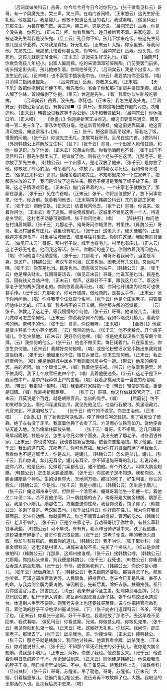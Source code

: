 <!-- { "loadSidebar": true } -->
　　〔吕洞宾做笑科云〕岳寿。你今年今月今日今时你死也。〔张千做看见科云〕哥哥。有一个风魔先生。哭三声。笑三声。在咱门首闹哩。〔正末怒云〕这先生好无礼也。他是盆儿。我是罐儿。他敢不知道岳孔目的名儿。我试看咱。〔做见科云〕兀那先生。为甚在我门首。哭三声。笑三声。这是怎说。〔吕洞宾云〕岳寿。你是个没头鬼。你死也。〔正末云〕呸。你看我悔气。连日接新官不着。来家吃饭。又被这泼先生骂我是没头鬼。〔旦上云〕孔目你不知。孩儿下学来吃饭。被这先生骂孩儿是没爷业种。又骂我是寡妇。好无礼也。〔正末云〕大嫂。你家里去。等我问他。兀那先生。我那孩儿恼着你甚么来。你骂他。〔吕洞宾云〕岳寿。没头鬼。你死也。这孩儿就是无爷业种。〔正末云〕这泼先生好无礼也。〔唱〕
　　【油葫芦】你欺负俺孩儿年纪小。出家人厮扇摇。吃的来滴滴邓邓醉陶陶。门前哭罢门前笑。街头指定街头闹。孩儿他娘引着。你骂他爷死了。〔吕洞宾云〕我是个出家人。你怎生近的我。〔正末唱〕也不索官中插状衙中告。〔带云〕我要禁持你至容易。〔唱〕只消得二指阔纸提条。
　　〔吕洞宾云〕岳寿。你敢怎么我。〔正末唱〕
　　【天下乐】敢把你拖到官司便下牢。我先教你。省会了你和那打家贼并排压定脚。祇从人解了你绦。首领每剥了你袍。〔带云〕休道是先生。〔唱〕我着你似生驴般吃顿拷。
　　〔吕洞宾云〕岳寿。没头鬼。你死也。〔正末云〕我怎生是没头鬼。〔吕洞宾云〕韩魏公新官到任。有势剑铜■〈釒算斤〉。想你这等扭曲作直的污吏。决难逃也。〔正末云〕韩魏公见我这等干办公勤。决不和我做敌对。〔吕洞宾云〕你休强口咱。〔正末唱〕
　　【金盏儿】你道是新官正决难逃。俺这旧吏富易通交。眼见得一官二吏三年了。家私休想落分毫。他这新官倚俸禄。俺这旧吏靠窠巢。他这官清司吏瘦。俺这家富小儿娇。
　　〔云〕张千。把这厮高高吊起来。等我吃了饭。慢慢的问他。〔张千云〕你这先生无礼。怎敢骂我哥哥。且吊在这门首。〔做吊科〕〔外扮韩魏公上将解放立住科〕〔吕下〕〔张千云〕哥哥。一个出家人风僧狂道。和他一般见识。放了他罢。〔正末云〕兄弟由你罢。你看他酒醒也不曾。〔张千出门不见吕科云〕那先生那里去了。是谁放了他。则有这个老头子在这里。兀那老子。是你放了那先生来。〔韩魏公云〕一个出家人。是老汉放了他来。〔张千云〕是你放了他。你敢吃了熊心豹胆。俺吊着的人。你放了。这村老汉寻死也。我和俺哥哥说去。〔做见正末科云〕哥哥。恰纔吊着的那先生。不知那里来的一个庄家老子。把那先生放的去了。我问是谁放了这先生来。那老子便道是我解了绳子放了来。哥哥。这老子情理难容也。〔正末云〕俺门首吊着的人。一个庄家老子就解放了。那厮在那里。〔张千云〕见在门首哩。〔正末云〕张千。你将坐位整好了。放下问事帘来。张千。你近前。依着我问他去。〔正末隔帘见韩魏公科云〕兀的是那庄家老子。〔张千云〕则他便是。〔正末云〕依着我问他去。〔张千云〕哥哥。你说来。依着你问他。〔正末云〕看了这厮。待说俺城里的。这城里不曾见这等一个人。待道是乡里的。这村老子动静可别着哩。张千你问他者。〔唱〕
　　【醉扶归】你问他在村镇居城郭。〔张千云〕兀那老子。俺哥哥问你城里住。村里住。〔韩魏公云〕哥哥。老汉村里也有庄儿。城里也有宅儿。〔张千云〕这老头子。硬头硬脑的。正是躲避差徭游食户。村里寻往城里去。城里寻往村里去。你则在这里。我回俺哥哥话去。〔做见正末云〕哥哥。那村老子说。城里也有宅儿。村里也有庄儿。〔正末云〕这老子好无礼也。他回我这等话。张千。你敢问的差了也。你则依着我再问他去。〔唱〕你问他当军役纳差徭。〔张千云〕兀那老子。俺哥哥着我问你。当差是军身。是民户。〔韩魏公云〕老汉军差也当。民差也当。因老汉有几文钱。又当站户哩。〔张千云〕你军差也当。民差也当。因有钱又当站户。〔韩魏公云〕是。〔张千云〕他是埋头财主。我回哥哥话去。〔做见正末云〕哥哥。他说军差也当。民差也当。因有钱又当站户哩。〔正末云〕噤声。这厮好不干事。跟我这几年了。着这庄家老子使的两头回来走的。你则依着我再问去。〔唱〕你问他开铺席为经商可也做甚手作。〔张千云〕兀那老子。你可开铺席。做经商的。是甚么手作。〔正末云〕张千你再问他。〔唱〕你与我审个住处查个名号。〔张千云〕他是个庄家老子。只管要问他住处怎的。〔正末唱〕我多待不的三日五朝。将他那左解的冤雠报。
　　〔云〕张千。休教走了这老子。等我慢慢的奈何他。〔张千云〕哥哥。他诸般儿当。诸般儿做你可怎生奈何他。〔正末云〕你说我奈何不的他。我如今略说几椿儿。看我奈何的他。奈何不的他。〔张千云〕哥哥。你说我听。〔正末唱〕
　　【金盏儿】他或是使斗秤拿个大小等个低高。〔云〕我禁的他么。〔张千云〕他不卖粮食。开个段子铺儿。你怎生禁他。〔正末云〕更好奈何他哩。〔唱〕或是他卖段疋拣个宽窄觑个纰薄。〔云〕我奈何的他么。〔张千云〕他也不做买卖。每日闭着门。只在家里坐。你怎生奈何他。〔正末云〕我越好奈何他哩。〔唱〕或是他粉壁迟水瓮小拖出来我则就这当街拷。〔张千云〕他城里也不住。搬在乡里住。你怎生奈何他。〔正末云〕我正好奈何他。〔唱〕便是他避城中居乡下我则着司房中勾一遭。〔带云〕他来的疾便罢。来的迟呵。加上个顽慢二字。〔唱〕我着他便有祸。〔带云〕他依着我便罢。若不依我呵。我下上个欺官枉吏四个字。〔唱〕我着他便违条。〔带云〕这老子是下户我添做中户。是中户我添做上户的差徭。〔唱〕我着那挑河夫当一当直穷断那厮筋。〔带云〕我更狠一狠呵。〔唱〕我着那打家贼指一指〔带云〕轻便是寄赃。重便是知情。〔唱〕我直拷折那厮腰。
　　〔张千云〕哥哥。你这样做就没官府了。〔正末云〕且莫说是个百姓。就是朝除官员。怎出的俺手。〔唱〕
　　【后庭花】怕不初来时妆会幺。看他间深里探会爪。我见先他见后。他临行我放刁。笑里暗藏刀。代官来到。不道咱轻放了。
　　〔张千云〕他??的不做官。你怎生治他。〔正末唱〕
　　【金盏儿】有了状但去呵决私逃。停了俸但住呵怎轻饶。离了官房没了倚靠。绝了左右没了牙爪。我直着他典了衣卖了马。方见俺心似铁笔如刀。饶他便会钻天能入地。怎当俺拿住脚放头稍。
　　〔张千云〕哥哥。实不相瞒。这几日跟哥哥早起晚眠。甚是辛苦。怎生与你兄弟做个面皮。我出去放了那老子。讨些酒钱养家。〔正末云〕你也说的是。我也要接新官去哩。依着你要些酒钱。放了他罢。〔张千云〕我出的这门来。兀那老子。你可也有福。我为你在哥哥面前磨了半截舌头。我看你也不是这城里人。你是盆儿。是罐儿。〔韩魏公云〕怎么是盆儿。罐儿。〔张千云〕我和你说。盆儿无耳朵。罐儿有耳朵。你不知道俺哥哥的名儿。若说起来。諕你八跌。他是岳寿。见做着六案都孔目。谁不怕他。有个外名儿。叫做大鹏金翅鵰。〔韩魏公云〕怎生是大鹏金翅鵰。〔张千云〕你这老子是不知道。我和你说。大鹏金翅鵰是个神鸟。生的没世界大。天地间万物。都挝的吃了。好生利害。你认的我么。〔韩魏公云〕你是谁。〔张千云〕我是小鵰儿。〔韩魏公云〕怎生是小鵰儿。〔张千云〕俺这郑州奉宁郡。但除将一个清官来。俺哥哥着他坐一年便一年。着他坐二年便二年。若不要他坐呵。只一鵰就鵰的去了。俺哥哥是大鹏金翅鵰。鵰那正官。我是个小鵰儿。鵰那佐二。方纔要送你性命。我替你说着。饶了你了。〔韩魏公云〕多谢了哥哥。老汉回去也。〔张千扯住科云〕你好自在性儿。我为你在我哥哥面前。怎生样劝解。你就要回去。你岂不闻管山的烧柴。管河的吃水。〔韩魏公云〕老汉不省的。〔张千云〕正是个庄家老子。我劝哥哥饶了你性命。有甚么草鞋钱与我些。〔韩魏公云〕可不早说。有有有。老汉昨日骑驴城中来。跌了我这腰。这钞袋里有碎银子。哥哥你自己取些罢。〔张千云〕这老子倒乖。哄的我低头自取。你却叫有翦绺的。倒着你的道儿。〔韩魏公云〕我不哄你。〔张千取钞科〕〔做拿金牌科云〕这老汉是村里人。进城来诸般不买。先买了个擦床儿。〔细认是金牌做怕科〕〔韩魏公云〕兀那厮。这郑州接谁哩。〔张千云〕接韩魏公哩。〔韩魏公云〕兀那厮。你抬起头来看。则我便是韩魏公。〔张千云〕我死也。〔韩魏公云〕你纔说岳寿是大鹏金翅鵰。〔张千云〕爷爷。諕做黑老鸦了。〔韩魏公云〕你说你是小鵰儿。〔张千云〕諕做麻雀儿了。〔韩魏公云〕老夫跟前还要钞。那百姓怎了也。那厮你听者。可知这郑州官滥吏弊。人民顽鲁。把持官府。老夫今日非是私来。奉圣人的命。与我势剑金牌为廉访使。审囚刷卷。先斩后奏。除奸去暴。扶弱摧强。都只为你这滥官污吏。损害良民。〔词云〕我亲奉当今圣主差。勅赐势剑与金牌。只为郑州民受苦。私行悄悄入城街。那岳寿似困虎离山逢子路。张千似病蛟出水遇澹台。休道别人手里不要钞。则我老夫身上也还要钱买草鞋。说与你把持官府岳孔目。着他洗的脖子干凈绝早州衙试剑来。〔下〕〔张千向古门道拜科云〕爷爷。不敢了也。〔正末云〕你看张千这厮。好不干事也。我着他放了那老子。去这早晚不见回来。我试看咱。〔做见科云〕你看这厮。兄弟。你做甚么哩。你敢见鬼来。〔张千云〕我见你就和见鬼一般。〔正末云〕呸。这厮好无礼也。你起来。我问你。那庄家老子。那里去了。〔张千云〕諕杀我也。哥。你接谁哩。〔正末云〕接韩魏公。〔张千云〕那老子就是韩魏公。我问他讨钱来。他着我看金牌。諕杀我也。〔正末云〕你对他说甚么来。〔张千云〕不知那个早死迟托生的弟子孩儿。说你是大鹏金翅鵰。说我是小鵰儿。〔正末云〕阿呀。你送了我也。他说甚么来。〔张千云〕他说着你明日洗的脖子干凈。州衙里试剑来。〔正末云〕则他便是韩魏公。他说着我洗的脖子干凈。明日州衙里试剑来。不中。张千备马来。待我赶将上去。〔做跌倒科〕〔旦出扶科〕〔张千云〕哥哥。苏醒者。吊了靴也。哥哥。苏醒者。〔正末云〕大嫂。引着福童孩儿。往衙门里见相公去。说岳寿再不敢放肆了也。大嫂。我眼见的无那活的人也。且扶我后房中去来。〔唱〕
